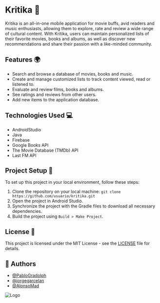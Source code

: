 # Kritika 📲

Kritika is an all-in-one mobile application for movie buffs, avid readers and music enthusiasts, allowing them to explore, rate and review a wide range of cultural content. With Kritika, users can maintain personalized lists of their favorite movies, books and albums, as well as discover new recommendations and share their passion with a like-minded community.

## Features 🌍

- Search and browse a database of movies, books and music.
- Create and manage customized lists to track content viewed, read or listened to.
- Evaluate and review films, books and albums.
- See ratings and reviews from other users.
- Add new items to the application database.

## Technologies Used 💻

- AndroidStudio
- Java
- Firebase
- Google Books API
- The Movie Database (TMDb) API
- Last FM API

## Project Setup 🚀

To set up this project in your local environment, follow these steps:

1. Clone the repository on your local machine:
`git clone https://github.com/usuario/kritika.git`
2. Open the project in Android Studio.
3. Synchronize the project with the Gradle files to download all necessary dependencies.
4. Build the project using `Build > Make Project`.

## License 📄

This project is licensed under the MIT License - see the [LICENSE](LICENSE) file for details.

## 👥 Authors

- [@PabloGradolph](https://github.com/PabloGradolph)
- [@jorgegarcelan](https://github.com/jorgegarcelan)
- [@AlonsoMad](https://github.com/AlonsoMad)


![Logo](https://upload.wikimedia.org/wikipedia/commons/4/47/Acronimo_y_nombre_uc3m.png)
